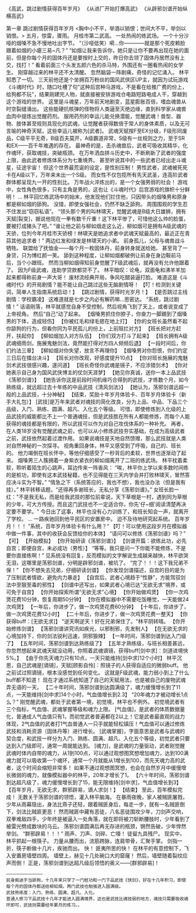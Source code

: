 《高武，跳过剧情获得百年岁月》
《从进厂开始打爆高武》
《从辟邪剑谱开始纵横高武》


第一章 跳过剧情获得百年岁月
    <胸中小不平，举酒以销恨；世间大不平，举剑以销恨。>
    五月，惊雷，骤雨。
    月桂市第二武高。
    一处热闹的练武场。
    一个十分沙哑的烟嗓不急不慢地吐出字节。
    “（沙哑低笑）嗬...你————就是那个死皮赖脸跟着如烟的小瘪三易~凡？”
    “如烟让我来告诉你，她只是让你不要再出现在她的面前，但是你每个月的固体丹还是要按时上交的，昨日你去领了固体丹居然没有上交，找打！”
    看着前面三个头发五颜六色的杀马特，外围还有一圈看热闹的女学生。
    刚穿越过来的林平还不太清醒。
    忽然脑袋一阵剧痛，奇怪的记忆涌入。
    林平知悉了一切。
    三天前他还是个坐拥百万粉丝的国风武侠区UP主，就因为试玩游戏《斗魂时代》时，随口吐槽了句"这种后宫种马游戏，不是看在给推广费的份上，给狗都不玩"，结果刚建完人物，就直接被安排游戏仓电路短路电成人干，穿越到这个游戏的世界。
    这里是斗魂星，万年前天地剧变，蓝星膨胀百倍，嗜血魂兽从时空裂缝涌出。
    这些能硬抗核弹的怪物将人类逼至灭绝边缘，直到科学家从魂兽血肉中提炼出觉醒药剂。
    服用药剂的幸运儿能兑换潜能，觉醒武魂！兽型、器物、肢体甚至规则具现化的武魂，让觉醒者获得数倍于常人的身体素质，以及无可言喻的神奇天赋，这些幸运儿被称为[武者]。
    武魂天赋按F至EX分级，F级形同废品，C级平平无奇，B级百夫莫开，A级霸道非常，S级有一丝规则之力，至于SR和EX——百千年难遇的存在。
    最神奇的是，击杀魂兽后，武者可吸收其精华，化作魂环，获取魂技，突破瓶颈。
    在万年洒血拼斗历史中，不断刷新了武者的强度上限，由此武者修炼体系分为七重境界。
    甚至听说其中的一些武者已经出走斗魂星，征途宇宙！
    但这个世界最荒诞的设定，是性别压制！
    男性武者，武魂被死死卡在A级以下，万年来未出一个S级。
    而女性不仅包揽所有先天武圣，连高阶武者群体都呈现九一开的性别比。
    万年战火淬炼出的，是一个女强男弱的社会！
    游戏中，女性角色很多，只有主角是男的，这也让《斗魂时代》后宫游戏的旗帜十分鲜明！
    ...
    林平回忆练武场中的始末，他发现他们拦住他，只因带头的烟嗓男和原身都是柳如烟的舔狗。
    没错，即使女强社会，仍然不缺乏舔狗。
    周围围观的学生忍不住发出“窃窃私语”。
    “领头那个男的叫林啸天，觉醒武魂是B级大日雄狮，拥有天赋[裂变]，据说他现在一拳有数千斤重！这下林平惨了，可惜他这么帅的脸蛋，要被打成猪头了吧。”
    “谁让他之前与柳如烟走这么近，柳如烟可是拥有A级武魂的天骄，位列今年月桂市天骄榜！林啸天是她追求者中武魂天赋最高的，最近正在青蒜其他追求者！”
    两边红发和绿发是林啸天的小弟。
    前身孤儿，父母与魂兽战斗牺牲。
    联盟给了抚恤金——每个月一枚固体丹，前身转身就送给她。
    甚至背了一身贷，只为博红颜一笑。
    舔到这种程度，让柳如烟都破例让前身在身边鞍前马后，当个小跟班。
    然而当柳如烟得知前身觉醒了F级武魂后，就再没有允许他跟着了。
    因为F级武魂，连助学贷款都贷不了。
    林平暗叹：论龟，双面龟和沸羊羊加起来都得称前身一声大哥！
    废材流经典开局，争风吃醋装逼打脸。
    难道这是《斗魂时代》的开局剧情？能不能让自己跳过这些无脑剧情呀！
    【叮！检测到关键词，简单人生指南系统启动！】
    【跳过剧情，获得时光岁月！】
    【是否跳过主线剧情：学校霸凌】
    这难道就是七步之内必有解药嘛...思密达。
    “系统，跳过剧情！”
    话语刚落，林平就感觉自身不受控制，然后视角飞到了天上，或者说变成了上帝视角。
    然后“自己”动了起来。
    【烟嗓男抓住你脖子，你奋力一脚踢到了烟嗓男的下体，造成轻伤】
    【你被红毛和绿毛摁在地上打】
    【你的女班长虽然看不起你舔狗的行为，但看你同为平民孤儿的份上，上前阻拦对方】
    【班长把对方赶开，扶起你】
    【柳如烟加入对方队伍】
    【你们双方打斗了起来】
    【班长拥有A级武魂细雨剑，施展鬼魅剑法，竟然能打得对方四人频频后退】
    【一段时间后，你们约法三章】
    【柳如烟对你失望，放言不再理你】
    【烟嗓男对你怨恨，你们约定三日后在擂台决斗】
    【班长对你改观，好感度提升10点】
    【你对班长施展的鬼魅剑术武技很感兴趣，遂问道】
    【班长奇怪你武魂是镜子，不应涉猎剑术】
    【你对她表示自己身为国风武侠博主的仗剑天涯梦】
    【她见你真诚，送你一本上品武技《荡邪剑谱》】
    【她告诉你这是前段时间机缘巧合得到的武技，才练数个月，如今熟练级，就远超过去十年练的中品武技《清风剑法》】
    【她认为，荡邪剑谱远超一般的上品武技，十分神秘】
    【结束，奖励十年岁月体验卡、百年岁月体验卡（新手大礼包）】
    [武技]是万年来武者对魂技的简化改良，分为上品、中品、下品三个品级，入门、熟练、圆满、超凡、入化五个等级。
    可惜，即使修炼到入化级的上品武技的威能都比不上一个普通魂技，但是武技胜在所有人都能修炼，而每个人能获得的魂技都是有限的，所以武技可以作为对自己攻伐体系的一种补充。
    再者，在人类18岁没有觉醒武魂之前，也可以从小修炼武技夯实基础，在成为高级武者之前，武技依然起着过渡作用。
    如果说魂技是天地自然馈赠，那么武技就是人类对自然神秘的一次探寻。
    视角重回身体，林平又感受到了呼吸，自己的、班长的。
    他力竭倒在班长怀中，等他仔细感受了一秒背后的柔软，世界也逐渐动了起来。
    烟嗓男三人簇拥着一身紫衣紧衣的柳如烟离开了二班的练武场。
    林平枕着柔软，聆听着陌生的心跳声，耳边传来一阵香风：
    “唉，林平你上学以来多数时间练的是桩功，即使有这本武技秘籍，也不见得能在三天内学会并打败林啸天，冒然答应决斗实为不智。”
    “情急之下（系统答应的，我也不想），我也没办法（但是我有挂）。”
    林平转移话题，“还得再多谢班长，无私分享《荡邪剑谱》。”
    女班长脸一红："不是我无私，而是给我武技的那位前辈说，天下草根是一村，遇到同为草根的少年，可大方传授。而且这门武技也不一定适合你，你先'仔~细'阅读清楚再决定要不要学。"
    今日出了这事，林平也没有心力训练了，和班长知会一声，就离开了学校。
    ...
    一路疾驰回到他平民区的安置房中。
    迫不及待地研究起系统。
    百年岁月！！！
    ”系统，百年岁月体验卡有什么用？“
    【叮！可以使用这段岁月在模拟器中做一件事，其中的收获会反馈给你的本体】
    “请问可以修炼《荡邪剑谱》吗？”
    【可】
    【开始模拟】
    【你开始研读《荡邪剑谱》】
    【剑谱开篇：欲练此功，必先自宫；即便自宫，未必成功（男性）】
    “等等。我只是问一下你能不能修炼，不是要你直接练啊！”
    见系统没有回复，反而模拟的文字解说生成越来越快，林平欲哭无泪，这哪里是荡邪剑谱，分明是辟邪剑谱，被坑了。
    “完了！！！这下我兄弟不保！”
    【你不想失去兄弟，仔细研读剑谱】
    【你发现剑谱描述，自宫的目的是为了压制武者情欲，避免内力暴走】
    【自宫后，武者心境趋于“性静”，方能驾驭剑法中至狠至毒的邪性】
    【剑谱中还写出，如果武者心境已达“无欲无求”境界，或可免于自宫】
    【你开始探索所谓“无欲无求”心境】
    【你开始做鸡煲】
    【你一次鸡煲花费10分钟，恢复周期50分钟】
    【你在模拟器中不需要吃饭睡觉，一天能做24次鸡煲】
    【一年后，你进步了，做一次鸡煲花费60分钟】
    【十年后，你进步了，做一次鸡煲花费12小时】
    【二十年后，你进步了，做一次鸡煲花费一整天】
    【你获得buff：[无欲无求]】
    "逆天啊逆天！好在兄弟保住了。"林平阴转晴。
    【你开始修炼剑谱】
    【荡邪剑谱讲究讯如疾光，以邪制邪，先发制人】
    【在无欲无求的心境加持下，你的剑法锐利迅速，阴邪狠辣】
    【一年时间，荡邪剑谱到达入门级了】
    【五年时间，荡邪剑谱到达熟练级了】
    【五年才熟练级，与班长相差甚远，你忽然想起来武魂天赋没动用，你照着武魂谪镜，获得buff[剑中求]：剑道进境快5%。】
    【由于你先天魂力只有10点，一天只能维持[剑中求]12个小时】
    林平沉思，自己武魂是[谪镜]，天赋[顾影自怜]：照镜子的人获得自适应的微弱buff。
    他之前试过照谪镜，根本没感觉到任何变化。
    这就是F级武魂，能力弱小到上了什么buff都不知道！
    现在才通过系统知道了自己的天赋用法，也是被自己的废物武魂弄无语的一天。
    【二十年时间，荡邪剑谱到达圆满级了，魂力缓慢增长到了11点，一天能维持[剑中求]14个小时，气血值增长到2.3】
    “20年魂力才被动增长1点么？”
    刚觉醒武魂，都处于武者第一境，初觉境，林平也不例外。
    初觉境武者有三个指标，气血值、武魂掌握等级和魂力上限。
    [气血值]，是武者的体质数据量化，普通成人气血值只有1，而初觉武者普遍都在2以上！它是武者最直观的战力体现，2气血值的武者打1气血普通人一只手就能轻松镇压！气血值可以通过修炼武技和消耗资源（固体丹等）进行增长。
    [武魂掌握]，字面意思是武者与武魂的契合度，和武技一样分为入门、熟练、圆满、超凡、入化五个等级，初觉武者只要达到入门级即可，通常一周就能达到。
    [魂力]，是武魂的力量驱动，武者刚觉醒武魂时体内自带的魂力，从1到100点，可以通过观想图冥想增加魂力，达到100满魂力就可以吸收第一个魂环，通常一个月就能从1增长到100，而先天魂力高的武者，这个时间会缩短非常多！
    如果不通过观想图冥想，也会在自然岁月中缓慢增长微弱的魂力，就像模拟器中的林平，20年才增长了1。
    【六十年时间，荡邪剑谱到达超凡级了，魂力缓慢增长到了15，能无限维持[剑中求]，气血值增长到3】
    【百年岁月，无欲无求，群邪辟易，谪人求剑！】
    【结束】
    至此，百年模拟完成！
    无数关于荡邪剑谱的领悟，灌入林平脑海。
    在暴雨夜晚，家人被贼匪屠戮，少年从雨幕隐出，身法比燕子还轻，跟着贼匪身后，每走一步，就有一名贼匪倒下，剑法比贼匪更恶！
    然而贼匪中藏有恶徒，八名恶徒围攻少年，刀剑声交响，双拳难敌四手，少年终是被逼入一处角落，就在即将被刀斩断腰肢时，少年看到了被雷光劈成数块的乌云。
    荡邪剑谱圆满后再无存进的瓶颈，锵然告破，少年悍然举剑。
    “群邪辟易！！！”
    雨声、刀声、剑碎、亡嚎！
    徒留九具残尸。
    现实中，林平抓起一根筷子。
    力量从腰而出，流筋跨脉，连肩带骨，汇聚手掌。
    剑指一折，筷子断做十几片，疾驰而出。
    快！
    匪夷所思的快！
    在林平的有意控制下，飞入安置房墙壁四周。
    墙壁上，赫见十几处碗口大的窟窿！
    然后，墙壁随着裂纹应声而倒！
    正是，荡邪剑谱到达超凡级后领悟的奥义——[群邪辟易]！
    
    

    ——————————————
    前身痴迷于当舔狗，十几年来只学了一门桩功和一门下品武技《快剑》，好在十几年积习，即使每个月的固体丹都送给柳如烟，两门武技也勉强进入圆满级。
    武技熟练度：入门、熟练、圆满、超凡、入化。
    普通人修习下品武技十几年才能进入圆满境界，这也是武技比魂技弱的地方，魂技只需要吸收魂环即可，武技则需要经年累月的练习。。
   
    
    